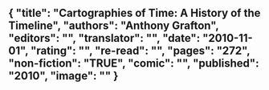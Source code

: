 {
 "title": "Cartographies of Time: A History of the Timeline",
 "authors": "Anthony Grafton",
 "editors": "",
 "translator": "",
 "date": "2010-11-01",
 "rating": "",
 "re-read": "",
 "pages": "272",
 "non-fiction": "TRUE",
 "comic": "",
 "published": "2010",
 "image": ""
}
---

